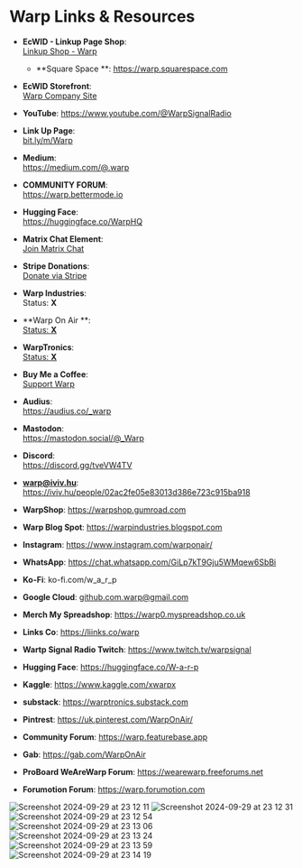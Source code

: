 # Warp Links & Resources

- **EcWID - Linkup Page Shop**:  
  [Linkup Shop - Warp](https://linkup.shop/warp)

  - **Square Space **:
    https://warp.squarespace.com

- **EcWID Storefront**:  
  [Warp Company Site](https://warp.company.site)

- **YouTube**:
  https://www.youtube.com/@WarpSignalRadio
   

- **Link Up Page**:  
  [bit.ly/m/Warp](https://bit.ly/m/Warp)
  
- **Medium**:  
  https://medium.com/@.warp
  
- **COMMUNITY FORUM**:  
  https://warp.bettermode.io
  
- **Hugging Face**:  
  https://huggingface.co/WarpHQ

- **Matrix Chat Element**:  
  [Join Matrix Chat](https://matrix.to/#/#warped:matrix.org)

- **Stripe Donations**:  
  [Donate via Stripe](https://donate.stripe.com/cN23el8yKdJJ63u6op)

- **Warp Industries**:  
  Status: **X**

- **Warp On Air **:  
 [ Status: **X**](https://x.com/WarpOnAir)

- **WarpTronics**:  
  [Status: **X**](https://x.com/WarpIndustries)

- **Buy Me a Coffee**:  
  [Support Warp](https://buymeacoffee.com/warpind)
  
- **Audius**:   
  https://audius.co/_warp
  
- **Mastodon**:  
  https://mastodon.social/@_Warp
  
- **Discord**:  
  https://discord.gg/tveVW4TV
  
- **warp@iviv.hu**: 
  https://iviv.hu/people/02ac2fe05e83013d386e723c915ba918
  
- **WarpShop**: 
  https://warpshop.gumroad.com

- **Warp Blog Spot**: 
  https://warpindustries.blogspot.com

- **Instagram**: 
  https://www.instagram.com/warponair/
  
- **WhatsApp**: 
  https://chat.whatsapp.com/GiLp7kT9Gju5WMqew6SbBi
  
- **Ko-Fi**: 
  ko-fi.com/w_a_r_p
  
- **Google Cloud**: 
github.com.warp@gmail.com

- **Merch My Spreadshop**: 
https://warp0.myspreadshop.co.uk

- **Links Co**:
https://liinks.co/warp

- **Wartp Signal Radio Twitch**:
https://www.twitch.tv/warpsignal

- **Hugging Face**:
https://huggingface.co/W-a-r-p

- **Kaggle**:
https://www.kaggle.com/xwarpx

- **substack**:
https://warptronics.substack.com

- **Pintrest**:
https://uk.pinterest.com/WarpOnAir/

- **Community Forum**:
https://warp.featurebase.app

- **Gab**:
https://gab.com/WarpOnAir

- **ProBoard WeAreWarp Forum**:
https://wearewarp.freeforums.net

- **Forumotion Forum**:
https://warp.forumotion.com

![Screenshot 2024-09-29 at 23 12 11](https://github.com/user-attachments/assets/713016b0-25ed-4458-ab01-d80e8254b916)
![Screenshot 2024-09-29 at 23 12 31](https://github.com/user-attachments/assets/c85d890e-500f-4fb9-b2c9-5b20a0c18377)
![Screenshot 2024-09-29 at 23 12 54](https://github.com/user-attachments/assets/a2c8e54e-2770-461a-8f1f-b4afb4faa08d)
![Screenshot 2024-09-29 at 23 13 06](https://github.com/user-attachments/assets/e10b5a5c-ceb3-4e1f-ba6a-5a29bcd4d3b2)
![Screenshot 2024-09-29 at 23 13 24](https://github.com/user-attachments/assets/c91d5786-8b06-4cc3-8855-a524bbf69b7f)
![Screenshot 2024-09-29 at 23 13 59](https://github.com/user-attachments/assets/9cb299f9-ab0a-4d00-8af5-b6f8c3a20d9c)
![Screenshot 2024-09-29 at 23 14 19](https://github.com/user-attachments/assets/e7e85c85-52d4-48a5-a25d-dabaeca68f7c)


